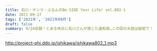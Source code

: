 ```yaml
---
title: 石川・ホンマ・ぶるんのBe-SIDE Your Life! vol.802-1
date: 2021-09-27
tags: ['2021年', '2021年09月']
draft: false
summary: 9/24収録！とある休日に石川さんが感じた違和感…この回のお話は秘密で！
---
```


http://project-phi.ddo.jp/ishikawa/ishikawa802_1.mp3
